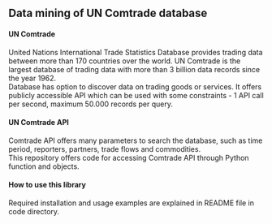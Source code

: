 ## Data mining of UN Comtrade database

#### UN Comtrade
United Nations International Trade Statistics Database provides trading data between more than 170 countries over the world.
UN Comtrade is the largest database of trading data with more than 3 billion data records since the year 1962.  
Database has option to discover data on trading goods or services.
It offers publicly accessible API which can be used with some constraints - 1 API call per second, maximum 50.000 records per query.

#### UN Comtrade API 
Comtrade API offers many parameters to search the database, such as time period, reporters, partners, trade flows and commodities.  
This repository offers code for accessing Comtrade API through Python function and objects.

#### How to use this library
Required installation and usage examples are explained in README file in code directory.